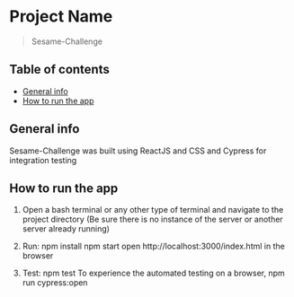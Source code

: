 # Project Name

> Sesame-Challenge

## Table of contents

- [General info](#general-info)
- [How to run the app](#How-to-run-the-app)

## General info

Sesame-Challenge was built using ReactJS and CSS and Cypress for integration testing

## How to run the app

1. Open a bash terminal or any other type of terminal and navigate to the project directory (Be sure there is no instance of the server or another server already running)

2. Run:
   npm install
   npm start
   open http://localhost:3000/index.html in the browser

3. Test:
   npm test
   To experience the automated testing on a browser, npm run cypress:open
